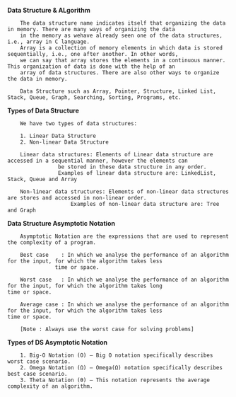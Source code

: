 **Data Structure & ALgorithm**

		The data structure name indicates itself that organizing the data in memory. There are many ways of organizing the data 
		in the memory as wehave already seen one of the data structures, i.e., array in C language. 
		Array is a collection of memory elements in which data is stored sequentially, i.e., one after another. In other words, 
		we can say that array stores the elements in a continuous manner. This organization of data is done with the help of an 
		array of data structures. There are also other ways to organize the data in memory.

		Data Structure such as Array, Pointer, Structure, Linked List, Stack, Queue, Graph, Searching, Sorting, Programs, etc.

**Types of Data Structure**

		We have two types of data structures:

		1. Linear Data Structure
		2. Non-linear Data Structure

		Linear data structures: Elements of Linear data structure are accessed in a sequential manner, however the elements can
					be stored in these data structure in any order. 
					Examples of linear data structure are: LinkedList, Stack, Queue and Array

		Non-linear data structures: Elements of non-linear data structures are stores and accessed in non-linear order. 
					    Examples of non-linear data structure are: Tree and Graph


**Data Structure Asymptotic Notation**

		Asymptotic Notation are the expressions that are used to represent the complexity of a program.

		Best case    : In which we analyse the performance of an algorithm for the input, for which the algorithm takes less
			       time or space.

		Worst case   : In which we analyse the performance of an algorithm for the input, for which the algorithm takes long                                      time or space.

		Average case : In which we analyse the performance of an algorithm for the input, for which the algorithm takes less                                      time or space.

		[Note : Always use the worst case for solving problems]


**Types of DS Asymptotic Notation**

		1. Big-O Notation (Ο) – Big O notation specifically describes worst case scenario.
		2. Omega Notation (Ω) – Omega(Ω) notation specifically describes best case scenario.
		3. Theta Notation (θ) – This notation represents the average complexity of an algorithm.
